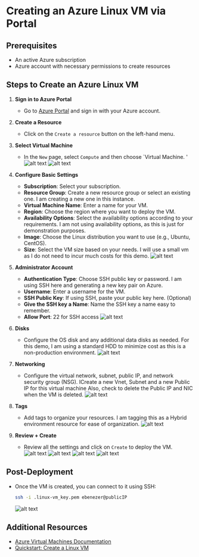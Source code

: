 # Creating an Azure Linux VM via Portal

## Prerequisites
- An active Azure subscription
- Azure account with necessary permissions to create resources

## Steps to Create an Azure Linux VM

1. **Sign in to Azure Portal**
    - Go to [Azure Portal](https://portal.azure.com) and sign in with your Azure account.

2. **Create a Resource**
    - Click on the `Create a resource` button on the left-hand menu.

3. **Select Virtual Machine**
    - In the `New` page, select `Compute` and then choose `Virtual Machine. '
![alt text](image.png)
![alt text](image-1.png)

4. **Configure Basic Settings**
    - **Subscription**: Select your subscription.
    - **Resource Group**: Create a new resource group or select an existing one. I am creating a new one in this instance.
    - **Virtual Machine Name**: Enter a name for your VM.
    - **Region**: Choose the region where you want to deploy the VM.
    - **Availability Options**: Select the availability options according to your requirements. I am not using availability options, as this is just for demonstration purposes.
    - **Image**: Choose the Linux distribution you want to use (e.g., Ubuntu, CentOS).
    - **Size**: Select the VM size based on your needs. I will use a small vm as I do not need to incur much costs for this demo.
![alt text](image-2.png)

5. **Administrator Account**
    - **Authentication Type**: Choose SSH public key or password. I am using SSH here and generating a new key pair on Azure.
    - **Username**: Enter a username for the VM.
    - **SSH Public Key**: If using SSH, paste your public key here. (Optional)
    - **Give the SSH key a Name**: Name the SSH key a name easy to remember.
    - **Allow Port**: 22 for SSH access
    ![alt text](image-3.png)

6. **Disks**
    - Configure the OS disk and any additional data disks as needed.
    For this demo, I am using a standard HDD to minimize cost as this is a non-production environment.
    ![alt text](image-4.png)

7. **Networking**
    - Configure the virtual network, subnet, public IP, and network security group (NSG).
    ICreate a new Vnet, Subnet and a new Public IP for this virtual machine 
    Also, check to delete the Public IP and NIC when the VM is deleted.
    ![alt text](image-5.png)

8. **Tags**
     - Add tags to organize your resources.
     I am tagging this as a Hybrid environment resource for ease of organization.
     ![alt text](image-6.png)

9. **Review + Create**
     - Review all the settings and click on `Create` to deploy the VM.
     ![alt text](image-7.png) ![alt text](image-8.png) ![alt text](image-9.png) ![alt text](image-10.png)

## Post-Deployment
- Once the VM is created, you can connect to it using SSH:
  ```sh
  ssh -i .linux-vm_key.pem ebenezer@publicIP
  ```
  ![alt text](image-11.png)

## Additional Resources
- [Azure Virtual Machines Documentation](https://docs.microsoft.com/en-us/azure/virtual-machines/)
- [Quickstart: Create a Linux VM](https://docs.microsoft.com/en-us/azure/virtual-machines/linux/quick-create-portal)

